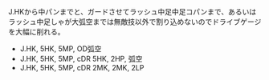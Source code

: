 J.HKから中パンまでと、ガードさせてラッシュ中足中足コパンまで、あるいはラッシュ中足しゃが大弧空までは無敵技以外で割り込めないのでドライブゲージを大幅に削れる。

- J.HK, 5HK, 5MP, OD弧空
- J.HK, 5HK, 5MP, cDR 5HK, 2HP, 弧空
- J.HK, 5HK, 5MP, cDR 2MK, 2MK, 2LP
